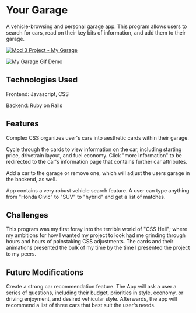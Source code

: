 # Your Garage

A vehicle-browsing and personal garage app. This program allows users to search for cars, read on their key bits of information, and add them to their garage.

[![Mod 3 Project - My Garage](https://img.youtube.com/vi/0AJivo6TKII/0.jpg)](https://www.youtube.com/watch?v=0AJivo6TKII)

![My Garage Gif Demo](cars/mod3.gif)


## Technologies Used

Frontend: Javascript, CSS

Backend: Ruby on Rails

## Features

Complex CSS organizes user's cars into aesthetic cards within their garage.

Cycle through the cards to view information on the car, including starting price, drivetrain layout, and fuel economy. Click "more information" to be redirected to the car's information page that contains further car attributes.

Add a car to the garage or remove one, which will adjust the users garage in the backend, as well.

App contains a very robust vehicle search feature. A user can type anything from "Honda Civic" to "SUV" to "hybrid" and get a list of matches.

## Challenges

This program was my first foray into the terrible world of "CSS Hell"; where my ambitions for how I wanted my project to look had me grinding through hours and hours of painstaking CSS adjustments. The cards and their animations presented the bulk of my time by the time I presented the project to my peers.

## Future Modifications

Create a strong car recommendation feature. The App will ask a user a series of questions, including their budget, priorities in style, economy, or driving enjoyment, and desired vehicular style. Afterwards, the app will recommend a list of three cars that best suit the user's needs.

